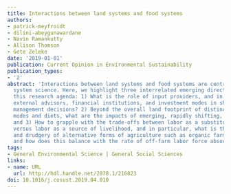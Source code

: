 ```yaml
---
title: Interactions between land systems and food systems
authors:
- patrick-meyfroidt
- dilini-abeygunawardane
- Navin Ramankutty
- Allison Thomson
- Gete Zeleke
date: '2019-01-01'
publication: Current Opinion in Environmental Sustainability
publication_types:
- '2'
abstract: 'Interactions between land systems and food systems are central in land
  system science. Here, we highlight three interrelated emerging directions for renewing
  this research agenda: 1) What is the role of input providers, and in particular
  external advisors, financial institutions, and investment modes in shaping farm
  management decisions? 2) Beyond the overall land footprint of distinct production
  modes and diets, what are the impacts of emerging, rapidly shifting, diet trends?
  and 3) How to grapple with the trade-offs between labor as a substitutable input
  versus labor as a source of livelihood, and in particular, what is the labor productivity
  and drudgery of alternative forms of agriculture such as organic farming and agroecology,
  and how does this balance with the rate of off-farm labor force absorption.'
tags:
- General Environmental Science | General Social Sciences
links:
- name: URL
  url: http://hdl.handle.net/2078.1/216823
doi: 10.1016/j.cosust.2019.04.010
---
```

